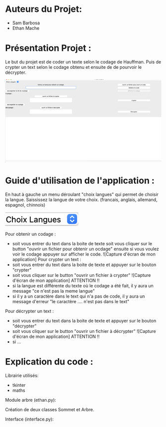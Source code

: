 # Auteurs du Projet:

- Sam Barbosa
- Ethan Mache


# Présentation Projet :

Le but du projet est de coder un texte selon le codage de Hauffman. Puis de crypter un text selon le codage obtenu et ensuite de de pourvoir le décrypter.


![Capture d'écran de mon application](Screenshot%202023-04-20%20at%2016.39.08.png)


# Guide d'utilisation de l'application :

En haut à gauche un menu déroulant "choix langues" qui permet de choisir la langue. Saississez la langue de votre choix.
(francais, anglais, allemand, espagnol, chinnois)

![Capture d'écran de mon application](Screenshot%202023-04-20%20at%2017.26.41.png)



Pour obtenir un codage :
- soit vous entrer du text dans la boite de texte soit vous cliquer sur le button "ouvrir un fichier pour obtenir un ocdage" ensuite si vous voulez voir le codage appuyer sur afficher le code.
![Capture d'écran de mon application]
Pour crypter un text : 
- soit vous entrer du text dans la boite de texte et appuyer sur le bouton "crypter"
- soit vous cliquer sur le button "ouvrir un fichier à crypter"
![Capture d'écran de mon application]
ATTENTION !!
- si la langue est différente du texte où le codage a été fait, il y aura un message "ce n'est pas la meme langue"
- si il y a un caractère dans le text qui n'a pas de code, il y aura un message d'erreur "le caractère .... n'est pas dans le text"

Pour décrypter un text : 
- soit vous entrer du text dans la boite de texte et appuyer sur le bouton "décrypter"
- soit vous cliquer sur le button "ouvrir un fichier à décrypter"
![Capture d'écran de mon application]
ATTENTION !!
- si ...


# Explication du code :

Librairie utilisés:

- tkinter
- maths



Module arbre (ethan.py):

Création de deux classes Sommet et Arbre.


Interface (interface.py):



